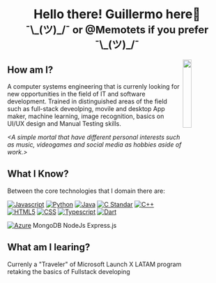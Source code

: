 <h1 align="center">Hello there! Guillermo here🖖 <br><sub> ¯\_(ツ)_/¯ or @Memotets if you prefer ¯\_(ツ)_/¯ </sub></h1>
<img src="https://media.tenor.com/NLSitkgRZHYAAAAi/pikachu-wave.gif" align="right" width="20%">

## How am I?
A computer systems engineering that is currenly looking for new opportunities in the field of IT and software development. Trained in distinguished areas of the field such as full-stack deveolping, 
movile and desktop App maker, machine learning, image recognition, basics on UI/UX design and Manual Testing skills.

*<A simple mortal that have different personal interests such as music, videogames and social media as hobbies aside of work.>*

## What I Know?
Between the core technologies that I domain there are:

[![Javascript](https://img.shields.io/badge/Javascript-000000?style=flat-square&logo=javascript&logoColor=F7DF1E)](https://developer.mozilla.org/en-US/docs/Web/JavaScript)
[![Python](https://img.shields.io/badge/Python-3670A0?style=flat-square&logo=python&logoColor=ffdd54)](https://www.python.org/)
[![Java](https://img.shields.io/badge/Java-f89820?style=flat-square&logo=Oracle&logoColor=ffffff)](https://www.java.com/en/)
[![C Standar](https://img.shields.io/badge/C%20Standar-A8B9CC?style=flat-square&logo=C&logoColor=000000)](https://archive.org/details/TheCProgrammingLanguageFirstEdition)
[![C++](https://img.shields.io/badge/C++-00599C?style=flat-square&logo=cplusplus&logoColor=ffffff)](https://isocpp.org/)
[![HTML5](https://img.shields.io/badge/HTML-FFFFFF?style=flat-square&logo=html5&logoColor=E34F26)](https://developer.mozilla.org/es/docs/Web/HTML)
[![CSS](https://img.shields.io/badge/CSS-1572B6?style=flat-square&logo=CSS3&logoColor=ffffff)](https://developer.mozilla.org/en-US/docs/Web/CSS)
[![Typescript](https://img.shields.io/badge/Typescript-ffffff?style=flat-square&logo=typescript&logoColor=3178C6)](https://www.typescriptlang.org/)
[![Dart](https://img.shields.io/badge/Dart-0175C2?style=flat-square&logo=Dart&logoColor=ffffff)](https://dart.dev/)


[![Azure](https://img.shields.io/badge/Microsoft%20Azure%20AZ9000-0078D4?style=flat-square&logo=microsoftazure&logoColor=ffffff)](https://azure.microsoft.com/en-US/)
MongoDB
NodeJs
Express.js


## What am I learing?
Currenly a "Traveler" of Microsoft Launch X LATAM program retaking the basics of Fullstack developing 


<!---
- 👀 I’m interested in ...
- 🌱 I’m currently learning ...
- 💞️ I’m looking to collaborate on ...
- 📫 How to reach me ...


Memotets/Memotets is a ✨ special ✨ repository because its `README.md` (this file) appears on your GitHub profile.
You can click the Preview link to take a look at your changes.
--->
